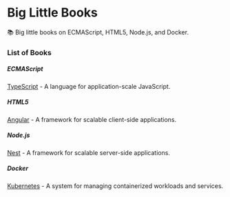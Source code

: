 # Big Little Books

:books: Big little books on ECMAScript, HTML5, Node.js, and Docker.

### List of Books

##### ECMAScript

[TypeScript](./ECMAScript/TypeScript/README.md) - A language for application-scale JavaScript.

##### HTML5

[Angular](./HTML5/Angular/README.md) - A framework for scalable client-side applications.

##### Node.js

[Nest](./Node.js/Nest/README.md) - A framework for scalable server-side applications.

##### Docker

[Kubernetes](./Docker/Kubernetes/README.md) -  A system for managing containerized workloads and services.
